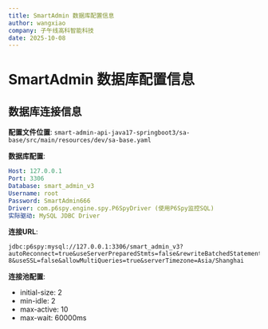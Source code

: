 ```yaml
---
title: SmartAdmin 数据库配置信息
author: wangxiao
company: 子午线高科智能科技
date: 2025-10-08
---
```


# SmartAdmin 数据库配置信息

## 数据库连接信息

**配置文件位置**: `smart-admin-api-java17-springboot3/sa-base/src/main/resources/dev/sa-base.yaml`

**数据库配置**:
```yaml
Host: 127.0.0.1
Port: 3306
Database: smart_admin_v3
Username: root
Password: SmartAdmin666
Driver: com.p6spy.engine.spy.P6SpyDriver (使用P6Spy监控SQL)
实际驱动: MySQL JDBC Driver
```

**连接URL**:
```
jdbc:p6spy:mysql://127.0.0.1:3306/smart_admin_v3?autoReconnect=true&useServerPreparedStmts=false&rewriteBatchedStatements=true&characterEncoding=UTF-8&useSSL=false&allowMultiQueries=true&serverTimezone=Asia/Shanghai
```

**连接池配置**:
- initial-size: 2
- min-idle: 2
- max-active: 10
- max-wait: 60000ms